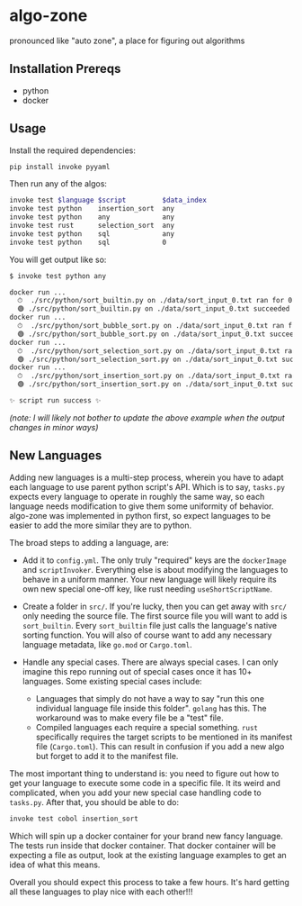 # algo-zone

pronounced like "auto zone", a place for figuring out algorithms

## Installation Prereqs

- python
- docker

## Usage

Install the required dependencies:

```bash
pip install invoke pyyaml
```

Then run any of the algos:

```bash
invoke test $language $script         $data_index
invoke test python    insertion_sort  any
invoke test python    any             any
invoke test rust      selection_sort  any
invoke test python    sql             any
invoke test python    sql             0
```

You will get output like so:

```bash
$ invoke test python any

docker run ...
  ⏱  ./src/python/sort_builtin.py on ./data/sort_input_0.txt ran for 0.5 seconds
  🟢 ./src/python/sort_builtin.py on ./data/sort_input_0.txt succeeded
docker run ...
  ⏱  ./src/python/sort_bubble_sort.py on ./data/sort_input_0.txt ran for 0.51 seconds
  🟢 ./src/python/sort_bubble_sort.py on ./data/sort_input_0.txt succeeded
docker run ...
  ⏱  ./src/python/sort_selection_sort.py on ./data/sort_input_0.txt ran for 0.58 seconds
  🟢 ./src/python/sort_selection_sort.py on ./data/sort_input_0.txt succeeded
docker run ...
  ⏱  ./src/python/sort_insertion_sort.py on ./data/sort_input_0.txt ran for 0.52 seconds
  🟢 ./src/python/sort_insertion_sort.py on ./data/sort_input_0.txt succeeded

✨ script run success ✨
```

_(note: I will likely not bother to update the above example when the output changes in minor ways)_

## New Languages

Adding new languages is a multi-step process, wherein you have to adapt each language to use parent python script's API. Which is to say, `tasks.py` expects every language to operate in roughly the same way, so each language needs modification to give them some uniformity of behavior. algo-zone was implemented in python first, so expect languages to be easier to add the more similar they are to python.

The broad steps to adding a language, are:

- Add it to `config.yml`. The only truly "required" keys are the `dockerImage` and `scriptInvoker`. Everything else is about modifying the languages to behave in a uniform manner. Your new language will likely require its own new special one-off key, like rust needing `useShortScriptName`.
- Create a folder in `src/`. If you're lucky, then you can get away with `src/` only needing the source file. The first source file you will want to add is `sort_builtin`. Every `sort_builtin` file just calls the language's native sorting function. You will also of course want to add any necessary language metadata, like `go.mod` or `Cargo.toml`.
- Handle any special cases. There are always special cases. I can only imagine this repo running out of special cases once it has 10+ languages. Some existing special cases include:

  - Languages that simply do not have a way to say "run this one individual language file inside this folder". `golang` has this. The workaround was to make every file be a "test" file.
  - Compiled languages each require a special something. `rust` specifically requires the target scripts to be mentioned in its manifest file (`Cargo.toml`). This can result in confusion if you add a new algo but forget to add it to the manifest file.

The most important thing to understand is: you need to figure out how to get your language to execute some code in a specific file. It its weird and complicated, when you add your new special case handling code to `tasks.py`. After that, you should be able to do:

```bash
invoke test cobol insertion_sort
```

Which will spin up a docker container for your brand new fancy language. The tests run inside that docker container. That docker container will be expecting a file as output, look at the existing language examples to get an idea of what this means.

Overall you should expect this process to take a few hours. It's hard getting all these languages to play nice with each other!!!
